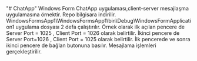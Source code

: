 "# ChatApp" 
Windows Form ChatApp uygulaması,client-server mesajlaşma uygulamasına örnektir.
Repo bilgisara indirilir.
WindowsFormsApp1\WindowsFormsApp1\bin\Debug\WindowsFormApplication1 uygulama dosyası 2 defa çalıştırılır.
Örnek olarak ilk açılan pencere de Server Port = 1025 , Client Port = 1026 olarak belirtilir.
İkinci pencere de Server Port=1026 , Client Port = 1025 olarak belirtilir.
İlk pencerede ve sonra ikinci pencere de bağlan butonuna basılır.
Mesajlama işlemleri gerçekleştirilir.
